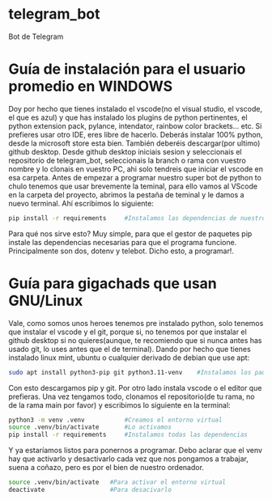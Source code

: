 # telegram_bot
Bot de Telegram

# Guía de instalación para el usuario promedio en WINDOWS
Doy por hecho que tienes instalado el vscode(no el visual studio, el vscode, el que es azul) y que has instalado los plugins de python pertinentes, el python extension pack, pylance, intendator, rainbow color brackets... etc.
Si prefieres usar otro IDE, eres libre de hacerlo. Deberás instalar 100% python, desde la microsoft store esta bien. También deberéis descargar(por ultimo) github desktop. Desde github desktop iniciais sesion y seleccionais el repositorio de telegram_bot, seleccionais la branch o rama con vuestro nombre y lo clonais en vuestro PC, ahi solo tendreis que iniciar el vscode en esa carpeta. Antes de empezar a programar nuestro super bot de python to chulo tenemos que usar brevemente la teminal, para ello vamos al VScode en la carpeta del proyecto, abrimos la pestaña de teminal y le damos a nuevo terminal. Ahí escribimos lo siguiente:
```bash
pip install -r requirements     #Instalamos las dependencias de nuestro codigo
```
Para qué nos sirve esto? Muy simple, para que el gestor de paquetes pip instale las dependencias necesarias para que el programa funcione. Principalmente son dos, dotenv y telebot. Dicho esto, a programar!.

# Guía para gigachads que usan GNU/Linux
Vale, como somos unos heroes tenemos pre instalado python, solo tenemos que instalar el vscode y el git, porque si, no tenemos por que instalar el github desktop si no quieres(aunque, te recomiendo que si nunca antes has usado git, lo uses antes que el de terminal). Dando por hecho que tienes instalado linux mint, ubuntu o cualquier derivado de debian que use apt:
```bash
sudo apt install python3-pip git python3.11-venv    #Instalamos los paquetes 
```
Con esto descargamos pip y git. Por otro lado instala vscode o el editor que prefieras. Una vez tengamos todo, clonamos el repositorio(de tu rama, no de la rama main por favor) y escribimos lo siguiente en la terminal:
```bash
python3 -m venv .venv           #Creamos el entorno virtual
source .venv/bin/activate       #Lo activamos
pip install -r requirements     #Instalamos todas las dependencias
```
Y ya estaríamos listos para ponernos a programar. Debo aclarar que el venv hay que activarlo y desactivarlo cada vez que nos pongamos a trabajar, suena a coñazo, pero es por el bien de nuestro ordenador. 
```bash
source .venv/bin/activate   #Para activar el entorno virtual
deactivate                  #Para desacivarlo
```